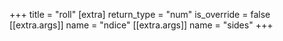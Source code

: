 +++
title = "roll"
[extra]
return_type = "num"
is_override = false
[[extra.args]]
name = "ndice"
[[extra.args]]
name = "sides"
+++